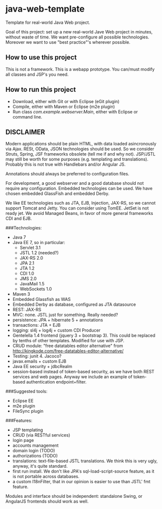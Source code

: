 # java-web-template
Template for real-world Java Web project.

Goal of this project: set up a new real-world Jave Web project in minutes, without waste of time.
We want pre-configure all possible technologies.
Moreover we want to use "best practice"'s wherever possible.

## How to use this project
This is not a framework. This is a webapp prototype. You can/must modify all classes and JSP's you need.

## How to run this project
* Download, either with Git or with Eclipse (eGit plugin)
* Compile, either with Maven or Eclipse (m2e plugin)
* Run class *com.example.webserver.Main*, either with Eclipse or command line.

## DISCLAIMER
Modern applications should be plain HTML, with data loaded asincronously via Ajax. RESt, OData, JSON technologies should be used.
So we consider Struts, Spring, JSF frameworks obsolete (tell me if and why not).
JSP/JSTL may still be worth for some purposes (e.g. templating and translations). Probably this is not true with Handlebars and/or Angular JS.

Annotations should always be preferred to configuration files.

For development, a good webserver and a good database should not require any configuration. Embedded technologies can be used. We have chosen embedded GlassFish and embedded Derby.

We like EE technologies such as JTA, EJB, Injection, JAX-RS, so we cannot support Tomcat and Jetty. You can consider using TomEE. JetSet is not ready jet. We avoid Managed Beans, in favor of more general frameworks CDI and EJB. 

###Technologies:
* Java 7
* Java EE 7, so in particular:
  * Servlet 3.1
  * JSTL 1.2 (needed?)
  * JAX-RS 2.0
  * JPA 2.1
  * JTA 1.2
  * CDI 1.0
  * JMS 2.0
  * JavaMail 1.5
  * WebSockets 1.0
* Maven 3
* Embedded Glassfish as WAS
* Embedded Derby as database, configured as JTA datasource
* REST: JAX-RS
* MVC: none. JSTL just for something. Really needed?
* persistence: JPA + hibernate 5 + annotations
* transactions: JTA + EJB
* logging: sl4j + log4j + custom CDI Producer
* Gentelella 1.4 frontend (jquery 3 + bootstrap 3). This could be replaced by tenths of other templates. Modified for use with JSP.
* CRUD module: "free datatables editor alternative" from http://kingkode.com/free-datatables-editor-alternative/
* Testing: junit 4. Jacoco?
* javax.emails + custom EJB
* Java EE security + jdbcRealm
* session-based instead of token-based security, as we have both REST services and web pages. Anyway we include an example of token-based authentication endpoint+filter.

###Suggested tools:
* Eclipse EE
* m2e plugin
* FileSync plugin

###Features:
* JSP templating
* CRUD (via RESTful services)
* login page
* accounts management
* domain login (TODO)
* authorizations (TODO)
* translations: text-file-based JSTL translations. We think this is very ugly, anyway, it's quite standard.
* first run install. We don't like JPA's sql-load-script-source feature, as it is not portable across databases.
* a custom I18nFilter, that in our opinion is easier to use than JSTL' fmt feature.

Modules and interface should be independent: standalone Swing, or AngularJS frontends should work as well.
